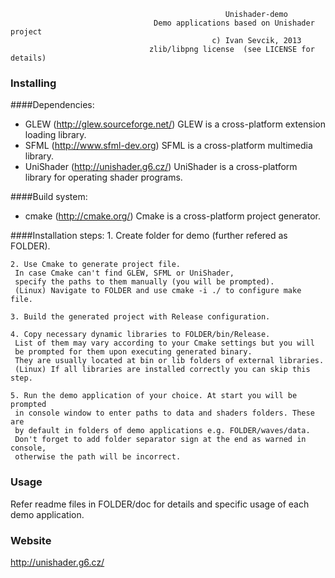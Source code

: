                                                     Unishader-demo
                                    Demo applications based on Unishader project
                                                 c) Ivan Sevcik, 2013
                                   zlib/libpng license  (see LICENSE for details)

### Installing
####Dependencies:
 - GLEW (http://glew.sourceforge.net/)
   GLEW is a cross-platform extension loading library.
 - SFML (http://www.sfml-dev.org)
   SFML is a cross-platform multimedia library.
 - UniShader (http://unishader.g6.cz/)
   UniShader is a cross-platform library for operating shader programs.

####Build system:
 - cmake (http://cmake.org/)
   Cmake is a cross-platform project generator.

####Installation steps:
    1. Create folder for demo (further refered as FOLDER).
    
    2. Use Cmake to generate project file. 
     In case Cmake can't find GLEW, SFML or UniShader,
     specify the paths to them manually (you will be prompted).
     (Linux) Navigate to FOLDER and use cmake -i ./ to configure make file.
     
    3. Build the generated project with Release configuration.
    
    4. Copy necessary dynamic libraries to FOLDER/bin/Release.
     List of them may vary according to your Cmake settings but you will
     be prompted for them upon executing generated binary.
     They are usually located at bin or lib folders of external libraries.
     (Linux) If all libraries are installed correctly you can skip this step.
     
    5. Run the demo application of your choice. At start you will be prompted
     in console window to enter paths to data and shaders folders. These are
     by default in folders of demo applications e.g. FOLDER/waves/data.
     Don't forget to add folder separator sign at the end as warned in console,
     otherwise the path will be incorrect.

### Usage
Refer readme files in FOLDER/doc for details and specific usage of each demo
application.  

### Website
http://unishader.g6.cz/
